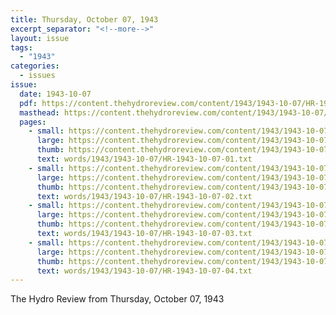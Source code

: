 ```yaml
---
title: Thursday, October 07, 1943
excerpt_separator: "<!--more-->"
layout: issue
tags:
  - "1943"
categories:
  - issues
issue:
  date: 1943-10-07
  pdf: https://content.thehydroreview.com/content/1943/1943-10-07/HR-1943-10-07.pdf
  masthead: https://content.thehydroreview.com/content/1943/1943-10-07/masthead/HR-1943-10-07.jpg
  pages:
    - small: https://content.thehydroreview.com/content/1943/1943-10-07/small/HR-1943-10-07-01.jpg
      large: https://content.thehydroreview.com/content/1943/1943-10-07/large/HR-1943-10-07-01.jpg
      thumb: https://content.thehydroreview.com/content/1943/1943-10-07/thumbnails/HR-1943-10-07-01.jpg
      text: words/1943/1943-10-07/HR-1943-10-07-01.txt
    - small: https://content.thehydroreview.com/content/1943/1943-10-07/small/HR-1943-10-07-02.jpg
      large: https://content.thehydroreview.com/content/1943/1943-10-07/large/HR-1943-10-07-02.jpg
      thumb: https://content.thehydroreview.com/content/1943/1943-10-07/thumbnails/HR-1943-10-07-02.jpg
      text: words/1943/1943-10-07/HR-1943-10-07-02.txt
    - small: https://content.thehydroreview.com/content/1943/1943-10-07/small/HR-1943-10-07-03.jpg
      large: https://content.thehydroreview.com/content/1943/1943-10-07/large/HR-1943-10-07-03.jpg
      thumb: https://content.thehydroreview.com/content/1943/1943-10-07/thumbnails/HR-1943-10-07-03.jpg
      text: words/1943/1943-10-07/HR-1943-10-07-03.txt
    - small: https://content.thehydroreview.com/content/1943/1943-10-07/small/HR-1943-10-07-04.jpg
      large: https://content.thehydroreview.com/content/1943/1943-10-07/large/HR-1943-10-07-04.jpg
      thumb: https://content.thehydroreview.com/content/1943/1943-10-07/thumbnails/HR-1943-10-07-04.jpg
      text: words/1943/1943-10-07/HR-1943-10-07-04.txt
---
```


The Hydro Review from Thursday, October 07, 1943

<!--more-->

